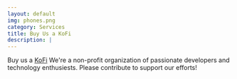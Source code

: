 ```yaml
---
layout: default
img: phones.png
category: Services
title: Buy Us a KoFi
description: |
---
```

Buy us a [KoFi](https://ko-fi.com/successsprint) We're a non-profit organization of passionate developers and technology enthusiests. Please contribute to support our efforts!
